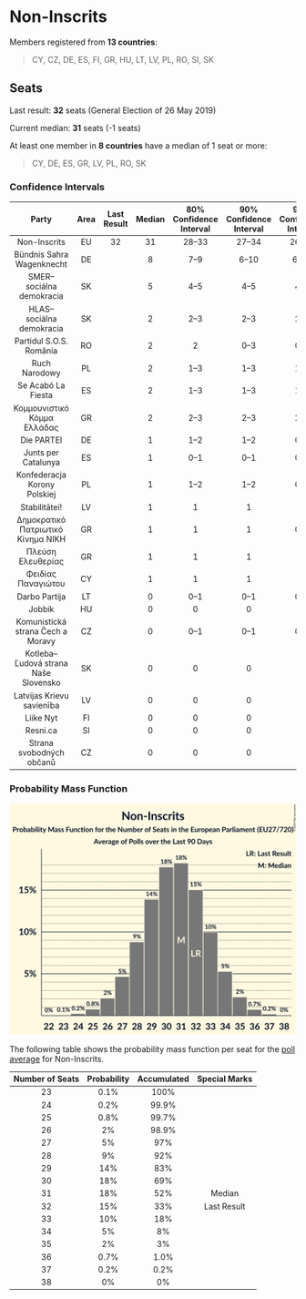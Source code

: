 # Non-Inscrits

Members registered from **13 countries**:

> CY, CZ, DE, ES, FI, GR, HU, LT, LV, PL, RO, SI, SK

## Seats

Last result: **32** seats (General Election of 26 May 2019)

Current median: **31** seats (-1 seats)

At least one member in **8 countries** have a median of 1 seat or more:

> CY, DE, ES, GR, LV, PL, RO, SK

### Confidence Intervals

| Party | Area | Last Result | Median | 80% Confidence Interval | 90% Confidence Interval | 95% Confidence Interval | 99% Confidence Interval |
|:-----:|:----:|:-----------:|:------:|:-----------------------:|:-----------------------:|:-----------------------:|:-----------------------:|
| Non-Inscrits | EU | 32 | 31 | 28–33 | 27–34 | 26–35 | 25–36 |
| Bündnis Sahra Wagenknecht | DE | | 8 | 7–9 | 6–10 | 6–10 | 5–11 |
| SMER–sociálna demokracia | SK | | 5 | 4–5 | 4–5 | 4–6 | 4–6 |
| HLAS–sociálna demokracia | SK | | 2 | 2–3 | 2–3 | 2–3 | 2–3 |
| Partidul S.O.S. România | RO | | 2 | 2 | 0–3 | 0–3 | 0–3 |
| Ruch Narodowy | PL | | 2 | 1–3 | 1–3 | 1–3 | 1–3 |
| Se Acabó La Fiesta | ES | | 2 | 1–3 | 1–3 | 1–3 | 1–4 |
| Κομμουνιστικό Κόμμα Ελλάδας | GR | | 2 | 2–3 | 2–3 | 2–3 | 1–3 |
| Die PARTEI | DE | | 1 | 1–2 | 1–2 | 0–2 | 0–2 |
| Junts per Catalunya | ES | | 1 | 0–1 | 0–1 | 0–1 | 0–2 |
| Konfederacja Korony Polskiej | PL | | 1 | 1–2 | 1–2 | 0–2 | 0–2 |
| Stabilitātei! | LV | | 1 | 1 | 1 | 1 | 1 |
| Δημοκρατικό Πατριωτικό Κίνημα ΝΙΚΗ | GR | | 1 | 1 | 1 | 0–1 | 0–1 |
| Πλεύση Ελευθερίας | GR | | 1 | 1 | 1 | 1 | 0–2 |
| Φειδίας Παναγιώτου | CY | | 1 | 1 | 1 | 1 | 1 |
| Darbo Partija | LT | | 0 | 0–1 | 0–1 | 0–1 | 0–1 |
| Jobbik | HU | | 0 | 0 | 0 | 0 | 0 |
| Komunistická strana Čech a Moravy | CZ | | 0 | 0–1 | 0–1 | 0–1 | 0–2 |
| Kotleba–Ľudová strana Naše Slovensko | SK | | 0 | 0 | 0 | 0 | 0 |
| Latvijas Krievu savienība | LV | | 0 | 0 | 0 | 0 | 0 |
| Liike Nyt | FI | | 0 | 0 | 0 | 0 | 0 |
| Resni.ca | SI | | 0 | 0 | 0 | 0 | 0 |
| Strana svobodných občanů | CZ | | 0 | 0 | 0 | 0 | 0 |

### Probability Mass Function

![Graph with seats probability mass function not yet produced](average-2024-09-30-seats-pmf-non-inscrits.png "Seats Probability Mass Function")

The following table shows the probability mass function per seat for the [poll average](average-2024-09-30.html) for Non-Inscrits.

| Number of Seats | Probability | Accumulated | Special Marks |
|:---------------:|:-----------:|:-----------:|:-------------:|
| 23 | 0.1% | 100% |  |
| 24 | 0.2% | 99.9% |  |
| 25 | 0.8% | 99.7% |  |
| 26 | 2% | 98.9% |  |
| 27 | 5% | 97% |  |
| 28 | 9% | 92% |  |
| 29 | 14% | 83% |  |
| 30 | 18% | 69% |  |
| 31 | 18% | 52% | Median |
| 32 | 15% | 33% | Last Result |
| 33 | 10% | 18% |  |
| 34 | 5% | 8% |  |
| 35 | 2% | 3% |  |
| 36 | 0.7% | 1.0% |  |
| 37 | 0.2% | 0.2% |  |
| 38 | 0% | 0% |  |



